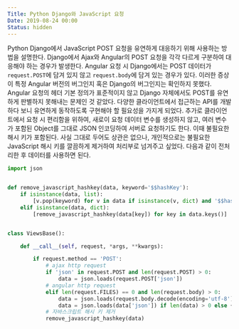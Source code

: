 ```yaml
---
Title: Python Django와 JavaScript 요청
Date: 2019-08-24 00:00
Status: hidden
---
```



Python Django에서 JavaScript POST 요청을 유연하게 대응하기 위해 사용하는 방법을 설명한다. Django에서 Ajax와 Angular의 POST 요청을 각각 다르게 구분하여 대응해야 하는 경우가 발생한다. Angular 요청 시 Django에서는 POST 데이터가 `request.POST`에 담겨 있지 않고 `request.body`에 담겨 있는 경우가 있다. 이러한 증상이 특정 Angular 버전의 버그인지 혹은 Django의 버그인지는 확인하지 못했다. Angular 요청의 헤더 기본 정의가 표준적이지 않고 Django 자체에서도 POST를 유연하게 판별하지 못해내는 문제인 것 같았다. 다양한 클라이언트에서 접근하는 API를 개발하다 보니 유연하게 동작하도록 구현해야 할 필요성을 가지게 되었다. 추가로 클라이언트에서 요청 시 편리함을 위하여, 새로이 요청 데이터 변수를 생성하지 않고, 여러 변수가 포함된 Object를 그대로 JSON 인코딩하여 서버로 요청하기도 한다. 이때 불필요한 해시 키가 포함된다. 사실 그대로 두어도 상관은 없으나, 개인적으로는 불필요한 JavaScript 해시 키를 깔끔하게 제거하여 처리부로 넘겨주고 싶었다. 다음과 같이 전처리한 후 데이터를 사용하면 된다.

```python
import json


def remove_javascript_hashkey(data, keyword='$$hashKey'):
    if isinstance(data, list):
        [v.pop(keyword) for v in data if isinstance(v, dict) and '$$hashKey' in v]
    elif isinstance(data, dict):
        [remove_javascript_hashkey(data[key]) for key in data.keys()]


class ViewsBase():

    def __call__(self, request, *args, **kwargs):

        if request.method == 'POST':
            # ajax http request
            if 'json' in request.POST and len(request.POST) > 0:
                data = json.loads(request.POST['json'])
            # angular http request
            elif len(request.FILES) == 0 and len(request.body) > 0:
                data = json.loads(request.body.decode(encoding='utf-8'))
                data = json.loads(data['json']) if len(data) > 0 else {}
            # 자바스크립트 해시 키 제거
            remove_javascript_hashkey(data)
```
